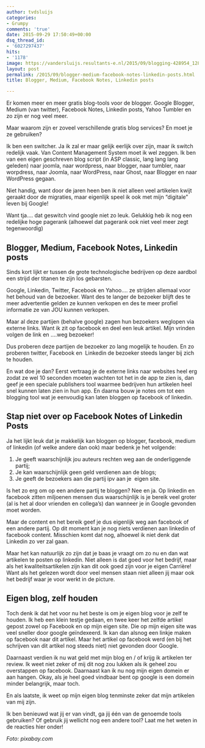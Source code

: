 ```yaml
---
author: tvdsluijs
categories:
- Grumpy
comments: 'true'
date: 2015-09-29 17:50:49+00:00
dsq_thread_id:
- '6027297437'
hits:
- '1178'
image: https://vandersluijs.resultants-e.nl/2015/09/blogging-428954_1280-e1443549018362.jpg
layout: post
permalink: /2015/09/blogger-medium-facebook-notes-linkedin-posts.html
title: Blogger, Medium, Facebook Notes, Linkedin posts

---
```

Er komen meer en meer gratis blog-tools voor de blogger. Google Blogger, Medium (van twitter), Facebook Notes, Linkedin posts, Yahoo Tumbler en zo zijn er nog veel meer.

Maar waarom zijn er zoveel verschillende gratis blog services? En moet je ze gebruiken?<!--more-->

Ik ben een switcher. Ja ik zal er maar gelijk eerlijk over zijn, maar ik switch redelijk vaak. Van Content Management System moet ik wel zeggen. Ik ben van een eigen geschreven blog script (in ASP classic, lang lang lang geleden) naar joomla, naar wordpress, naar blogger, naar tumbler, naar worpdress, naar Joomla, naar WordPress, naar Ghost, naar Blogger en naar WordPress gegaan.

Niet handig, want door de jaren heen ben ik niet alleen veel artikelen kwijt geraakt door de migraties, maar eigenlijk speel ik ook met mijn &#8220;digitale&#8221; leven bij Google!

Want tja&#8230;. dat geswitch vind google niet zo leuk. Gelukkig heb ik nog een redelijke hoge pagerank (alhoewel dat pagerank ook niet veel meer zegt tegenwoordig)

## Blogger, Medium, Facebook Notes, Linkedin posts

Sinds kort lijkt er tussen de grote technologische bedrijven op deze aardbol een strijd der titanen te zijn los gebarsten.

Google, Linkedin, Twitter, Facebook en Yahoo&#8230;. ze strijden allemaal voor het behoud van de bezoeker. Want des te langer de bezoeker blijft des te meer advertentie gelden ze kunnen verkopen en des te meer profiel informatie ze van JOU kunnen verkopen.

Maar al deze partijen (behalve google) zagen hun bezoekers weglopen via externe links. Want ik zit op facebook en deel een leuk artikel. Mijn vrinden volgen de link en &#8230;.weg bezoeker!

Dus proberen deze partijen de bezoeker zo lang mogelijk te houden. En zo proberen twitter, Facebook en  Linkedin de bezoeker steeds langer bij zich te houden.

En wat doe je dan? Eerst vertraag je de externe links naar websites heel erg zodat ze wel 10 seconden moeten wachten tot het in de app te zien is, dan geef je een speciale publishers tool waarmee bedrijven hun artikelen heel snel kunnen laten zien in hun app. En daarna bouw je notes om tot een blogging tool wat je eenvoudig kan laten bloggen op facebook of linkedin.

## Stap niet over op Facebook Notes of Linkedin Posts

Ja het lijkt leuk dat je makkelijk kan bloggen op blogger, facebook, medium of linkedin (of welke andere dan ook) maar bedenk je het volgende:

  1. Je geeft waarschijnlijk jou auteurs rechten weg aan de onderliggende partij;
  2. Je kan waarschijnlijk geen geld verdienen aan de blogs;
  3. Je geeft de bezoekers aan die partij ipv aan je  eigen site.

Is het zo erg om op een andere partij te bloggen? Nee en ja. Op linkedin en facebook zitten miljoenen mensen dus waarschijnlijk is je bereik veel groter (al is het al door vrienden en collega&#8217;s) dan wanneer je in Google gevonden moet worden.

Maar de content en het bereik geef je dus eigenlijk weg aan facebook of een andere partij. Op dit moment kan je nog niets verdienen aan linkedin of facebook content. Misschien komt dat nog, alhoewel ik niet denk dat Linkedin zo ver zal gaan.

Maar het kan natuurlijk zo zijn dat je baas je vraagt om zo nu en dan wat artikelen te posten op linkedin. Niet alleen is dat goed voor het bedrijf, maar als het kwaliteitsartikelen zijn kan dit ook goed zijn voor je eigen Carrière! Want als het gelezen wordt door veel mensen staan niet alleen jij maar ook het bedrijf waar je voor werkt in de picture.

## Eigen blog, zelf houden

Toch denk ik dat het voor nu het beste is om je eigen blog voor je zelf te houden. Ik heb een klein testje gedaan, en twee keer het zelfde artikel gepost zowel op Facebook en op mijn eigen site. Die op mijn eigen site was veel sneller door google geïndexeerd. Ik kan dan alsnog een linkje maken op facebook naar dit artikel. Maar het artikel op facebook werd (en bij het schrijven van dit artikel nog steeds niet) niet gevonden door Google.

Daarnaast verdien ik nu wat geld met mijn blog en / of krijg ik artikelen ter review. Ik weet niet zeker of mij dit nog zou lukken als ik geheel zou overstappen op facebook. Daarnaast kan ik nu nog mijn eigen domein er aan hangen. Okay, als je heel goed vindbaar bent op google is een domein minder belangrijk, maar toch.

En als laatste, ik weet op mijn eigen blog tenminste zeker dat mijn artikelen van mij zijn.

Ik ben benieuwd wat jij er van vindt, ga jij één van de genoemde tools gebruiken? Of gebruik jij wellicht nog een andere tool? Laat me het weten in de reacties hier onder!

_Foto: pixabay.com_
